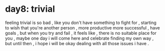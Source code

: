 # day8: trivial 
feeling trivial is so bad , like you don't have something to fight for , starting to wish that you're another person , more productive more successful , have goals , but when you try and fail , it feels like , there is no suitable place for you , maybe one day i will come here and celebrate finding my own way , but until then , i hope i will be okay dealing with all those issues i have .
